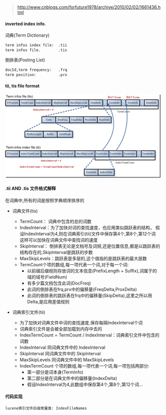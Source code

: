 > http://www.cnblogs.com/forfuture1978/archive/2010/02/02/1661436.html

#### inverted index info.

词典(Term Dictionary)

    term infos index file:  .tii
    term infos file.        .tis

倒排表(Posting List)

    docId,term frequency:   .frq
    term position:          .prx

#### tii, tis file format

![](./images/term-dictionary.jpg)

#### .tii AND .tis 文件格式解释

在词典中,所有的词是按照字典顺序排序的

- 词典文件(tis)
    - TermCount：    词典中包含的总的词数
    - IndexInterval：为了加快对词的查找速度，也应用类似跳跃表的结构，
        假设IndexInterval为4,则在词典索引(tii)文件中保存第4个,第8个,第12个词
        这样可以加快在词典文件中查找词的速度
    - SkipInterval： 倒排表无论是文档号及词频,还是位置信息,都是以跳跃表的结构存在的,SkipInterval是跳跃的步数
    - MaxSkipLevels：跳跃表是多层的,这个值指的是跳跃表的最大层数
    - TermCount个项的数组,每一项代表一个词,对于每一个词: 
        - 以前缀后缀规则存放词的文本信息(PrefixLength + Suffix),词属于的域的域号(FieldNum)
        - 有多少篇文档包含此词(DocFreq)
        - 此词的倒排表在frq,prx中的偏移量(FreqDelta,ProxDelta)
        - 此词的倒排表的跳跃表在frq中的偏移量(SkipDelta),这里之所以用Delta,是应用差值规则

- 词典索引文件(tii)
    - 为了加快对词典文件中词的查找速度,保存每隔IndexInterval个词
    - 词典索引文件是会被全部加载到内存中去的
    - IndexTermCount = TermCount / IndexInterval：词典索引文件中包含的词数
    - IndexInterval 同词典文件中的 IndexInterval
    - SkipInterval  同词典文件中的 SkipInterval
    - MaxSkipLevels 同词典文件中的 MaxSkipLevels
    - IndexTermCount 个项的数组,每一项代表一个词,每一项包括两部分:
        - 第一部分是词本身(TermInfo)
        - 第二部分是在词典文件中的偏移量(IndexDelta)
        - 假设IndexInterval为4,此数组中保存第4个,第8个,第12个词...

#### 代码实现

    lucene索引文件后缀常量类: IndexFileNames





















